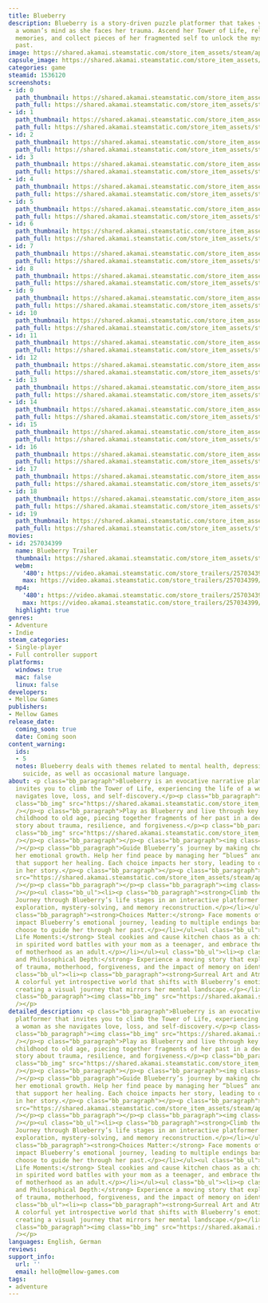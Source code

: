 ```yaml
---
title: Blueberry
description: Blueberry is a story-driven puzzle platformer that takes you deep into
  a woman’s mind as she faces her trauma. Ascend her Tower of Life, relive her key
  memories, and collect pieces of her fragmented self to unlock the mysteries of her
  past.
image: https://shared.akamai.steamstatic.com/store_item_assets/steam/apps/1536120/header.jpg?t=1732665135
capsule_image: https://shared.akamai.steamstatic.com/store_item_assets/steam/apps/1536120/a83a7a1966ef2fa040d2d6144d0c0420d4cd57d4/capsule_231x87.jpg?t=1732665135
categories: game
steamid: 1536120
screenshots:
- id: 0
  path_thumbnail: https://shared.akamai.steamstatic.com/store_item_assets/steam/apps/1536120/ss_673311566f30065de8449b158001f6f9dc755820.600x338.jpg?t=1732665135
  path_full: https://shared.akamai.steamstatic.com/store_item_assets/steam/apps/1536120/ss_673311566f30065de8449b158001f6f9dc755820.1920x1080.jpg?t=1732665135
- id: 1
  path_thumbnail: https://shared.akamai.steamstatic.com/store_item_assets/steam/apps/1536120/ss_be40acf1c89768f83b1d711fa118b43d8ad0d968.600x338.jpg?t=1732665135
  path_full: https://shared.akamai.steamstatic.com/store_item_assets/steam/apps/1536120/ss_be40acf1c89768f83b1d711fa118b43d8ad0d968.1920x1080.jpg?t=1732665135
- id: 2
  path_thumbnail: https://shared.akamai.steamstatic.com/store_item_assets/steam/apps/1536120/ss_3224b6923757944a6936c0465188ce06d848d150.600x338.jpg?t=1732665135
  path_full: https://shared.akamai.steamstatic.com/store_item_assets/steam/apps/1536120/ss_3224b6923757944a6936c0465188ce06d848d150.1920x1080.jpg?t=1732665135
- id: 3
  path_thumbnail: https://shared.akamai.steamstatic.com/store_item_assets/steam/apps/1536120/ss_58a04749f7b426413f19464cd1726d816d951ed9.600x338.jpg?t=1732665135
  path_full: https://shared.akamai.steamstatic.com/store_item_assets/steam/apps/1536120/ss_58a04749f7b426413f19464cd1726d816d951ed9.1920x1080.jpg?t=1732665135
- id: 4
  path_thumbnail: https://shared.akamai.steamstatic.com/store_item_assets/steam/apps/1536120/ss_fc644a7beb746c435c9be195c52979646eeaadce.600x338.jpg?t=1732665135
  path_full: https://shared.akamai.steamstatic.com/store_item_assets/steam/apps/1536120/ss_fc644a7beb746c435c9be195c52979646eeaadce.1920x1080.jpg?t=1732665135
- id: 5
  path_thumbnail: https://shared.akamai.steamstatic.com/store_item_assets/steam/apps/1536120/ss_d44fb387a88ce2860ab10f0a585bc252f192dc6c.600x338.jpg?t=1732665135
  path_full: https://shared.akamai.steamstatic.com/store_item_assets/steam/apps/1536120/ss_d44fb387a88ce2860ab10f0a585bc252f192dc6c.1920x1080.jpg?t=1732665135
- id: 6
  path_thumbnail: https://shared.akamai.steamstatic.com/store_item_assets/steam/apps/1536120/ss_2d97840b9c9b5d8af5d73b6fdffdb7337397eeef.600x338.jpg?t=1732665135
  path_full: https://shared.akamai.steamstatic.com/store_item_assets/steam/apps/1536120/ss_2d97840b9c9b5d8af5d73b6fdffdb7337397eeef.1920x1080.jpg?t=1732665135
- id: 7
  path_thumbnail: https://shared.akamai.steamstatic.com/store_item_assets/steam/apps/1536120/ss_b31dec8a63d29878f4139f4e88f3225b3820b8d5.600x338.jpg?t=1732665135
  path_full: https://shared.akamai.steamstatic.com/store_item_assets/steam/apps/1536120/ss_b31dec8a63d29878f4139f4e88f3225b3820b8d5.1920x1080.jpg?t=1732665135
- id: 8
  path_thumbnail: https://shared.akamai.steamstatic.com/store_item_assets/steam/apps/1536120/ss_6a03352f36be3b50c6a334317f457476a4d95fb0.600x338.jpg?t=1732665135
  path_full: https://shared.akamai.steamstatic.com/store_item_assets/steam/apps/1536120/ss_6a03352f36be3b50c6a334317f457476a4d95fb0.1920x1080.jpg?t=1732665135
- id: 9
  path_thumbnail: https://shared.akamai.steamstatic.com/store_item_assets/steam/apps/1536120/ss_78ee6733bb1fb093eaaa1292e647300aae197679.600x338.jpg?t=1732665135
  path_full: https://shared.akamai.steamstatic.com/store_item_assets/steam/apps/1536120/ss_78ee6733bb1fb093eaaa1292e647300aae197679.1920x1080.jpg?t=1732665135
- id: 10
  path_thumbnail: https://shared.akamai.steamstatic.com/store_item_assets/steam/apps/1536120/ss_9c44b5384aecf00379d1fc4e11e90cece4a88007.600x338.jpg?t=1732665135
  path_full: https://shared.akamai.steamstatic.com/store_item_assets/steam/apps/1536120/ss_9c44b5384aecf00379d1fc4e11e90cece4a88007.1920x1080.jpg?t=1732665135
- id: 11
  path_thumbnail: https://shared.akamai.steamstatic.com/store_item_assets/steam/apps/1536120/ss_3842516dd2ad61205511f5c14d66251f03b4f9a7.600x338.jpg?t=1732665135
  path_full: https://shared.akamai.steamstatic.com/store_item_assets/steam/apps/1536120/ss_3842516dd2ad61205511f5c14d66251f03b4f9a7.1920x1080.jpg?t=1732665135
- id: 12
  path_thumbnail: https://shared.akamai.steamstatic.com/store_item_assets/steam/apps/1536120/ss_bdbab536edd569dbc6738e3f169cf3b4b78de3e8.600x338.jpg?t=1732665135
  path_full: https://shared.akamai.steamstatic.com/store_item_assets/steam/apps/1536120/ss_bdbab536edd569dbc6738e3f169cf3b4b78de3e8.1920x1080.jpg?t=1732665135
- id: 13
  path_thumbnail: https://shared.akamai.steamstatic.com/store_item_assets/steam/apps/1536120/ss_8347b8d7181473588bcca0b33abd185945df319d.600x338.jpg?t=1732665135
  path_full: https://shared.akamai.steamstatic.com/store_item_assets/steam/apps/1536120/ss_8347b8d7181473588bcca0b33abd185945df319d.1920x1080.jpg?t=1732665135
- id: 14
  path_thumbnail: https://shared.akamai.steamstatic.com/store_item_assets/steam/apps/1536120/ss_8cc4aa5aa7f4c4e1ca3ecaabbbc07e84b2d58ae8.600x338.jpg?t=1732665135
  path_full: https://shared.akamai.steamstatic.com/store_item_assets/steam/apps/1536120/ss_8cc4aa5aa7f4c4e1ca3ecaabbbc07e84b2d58ae8.1920x1080.jpg?t=1732665135
- id: 15
  path_thumbnail: https://shared.akamai.steamstatic.com/store_item_assets/steam/apps/1536120/ss_f717f417916eda01a2a6368269822839b19cf9be.600x338.jpg?t=1732665135
  path_full: https://shared.akamai.steamstatic.com/store_item_assets/steam/apps/1536120/ss_f717f417916eda01a2a6368269822839b19cf9be.1920x1080.jpg?t=1732665135
- id: 16
  path_thumbnail: https://shared.akamai.steamstatic.com/store_item_assets/steam/apps/1536120/ss_5da3c68b13cb8abf688e3658019b5a932a8b34b7.600x338.jpg?t=1732665135
  path_full: https://shared.akamai.steamstatic.com/store_item_assets/steam/apps/1536120/ss_5da3c68b13cb8abf688e3658019b5a932a8b34b7.1920x1080.jpg?t=1732665135
- id: 17
  path_thumbnail: https://shared.akamai.steamstatic.com/store_item_assets/steam/apps/1536120/ss_53c6f4dc63fd6a37e397dff6fdd87cc1ede6ccf0.600x338.jpg?t=1732665135
  path_full: https://shared.akamai.steamstatic.com/store_item_assets/steam/apps/1536120/ss_53c6f4dc63fd6a37e397dff6fdd87cc1ede6ccf0.1920x1080.jpg?t=1732665135
- id: 18
  path_thumbnail: https://shared.akamai.steamstatic.com/store_item_assets/steam/apps/1536120/ss_a8667801b026038f1f82d6f6c089411019d43196.600x338.jpg?t=1732665135
  path_full: https://shared.akamai.steamstatic.com/store_item_assets/steam/apps/1536120/ss_a8667801b026038f1f82d6f6c089411019d43196.1920x1080.jpg?t=1732665135
- id: 19
  path_thumbnail: https://shared.akamai.steamstatic.com/store_item_assets/steam/apps/1536120/ss_6aee985d68c0691ce7cb5ade08f1a065b89096b9.600x338.jpg?t=1732665135
  path_full: https://shared.akamai.steamstatic.com/store_item_assets/steam/apps/1536120/ss_6aee985d68c0691ce7cb5ade08f1a065b89096b9.1920x1080.jpg?t=1732665135
movies:
- id: 257034399
  name: Blueberry Trailer
  thumbnail: https://shared.akamai.steamstatic.com/store_item_assets/steam/apps/257034399/d04ff650904e5b7307b1644939555954448c0279/movie_600x337.jpg?t=1731721826
  webm:
    '480': https://video.akamai.steamstatic.com/store_trailers/257034399/movie480_vp9.webm?t=1731721826
    max: https://video.akamai.steamstatic.com/store_trailers/257034399/movie_max_vp9.webm?t=1731721826
  mp4:
    '480': https://video.akamai.steamstatic.com/store_trailers/257034399/movie480.mp4?t=1731721826
    max: https://video.akamai.steamstatic.com/store_trailers/257034399/movie_max.mp4?t=1731721826
  highlight: true
genres:
- Adventure
- Indie
steam_categories:
- Single-player
- Full controller support
platforms:
  windows: true
  mac: false
  linux: false
developers:
- Mellow Games
publishers:
- Mellow Games
release_date:
  coming_soon: true
  date: Coming soon
content_warning:
  ids:
  - 5
  notes: Blueberry deals with themes related to mental health, depression, addiction,
    suicide, as well as occasional mature language.
about: <p class="bb_paragraph">Blueberry is an evocative narrative platformer that
  invites you to climb the Tower of Life, experiencing the life of a woman as she
  navigates love, loss, and self-discovery.</p><p class="bb_paragraph"></p><p class="bb_paragraph"><img
  class="bb_img" src="https://shared.akamai.steamstatic.com/store_item_assets/steam/apps/1536120/extras/Header_1.png?t=1732665135"
  /></p><p class="bb_paragraph">Play as Blueberry and live through key memories from
  childhood to old age, piecing together fragments of her past in a deeply emotional
  story about trauma, resilience, and forgiveness.</p><p class="bb_paragraph"><img
  class="bb_img" src="https://shared.akamai.steamstatic.com/store_item_assets/steam/apps/1536120/extras/BB01.gif?t=1732665135"
  /></p><p class="bb_paragraph"></p><p class="bb_paragraph"><img class="bb_img" src="https://shared.akamai.steamstatic.com/store_item_assets/steam/apps/1536120/extras/Header_2.png?t=1732665135"
  /></p><p class="bb_paragraph">Guide Blueberry’s journey by making choices that shape
  her emotional growth. Help her find peace by managing her “blues” and making decisions
  that support her healing. Each choice impacts her story, leading to different outcomes
  in her story.</p><p class="bb_paragraph"></p><p class="bb_paragraph"><img class="bb_img"
  src="https://shared.akamai.steamstatic.com/store_item_assets/steam/apps/1536120/extras/BB02.gif?t=1732665135"
  /></p><p class="bb_paragraph"></p><p class="bb_paragraph"><img class="bb_img" src="https://shared.akamai.steamstatic.com/store_item_assets/steam/apps/1536120/extras/Header_3.png?t=1732665135"
  /></p><ul class="bb_ul"><li><p class="bb_paragraph"><strong>Climb the Tower of Life:</strong>
  Journey through Blueberry’s life stages in an interactive platformer that combines
  exploration, mystery-solving, and memory reconstruction.</p></li></ul><ul class="bb_ul"><li><p
  class="bb_paragraph"><strong>Choices Matter:</strong> Face moments of choice that
  impact Blueberry’s emotional journey, leading to multiple endings based on how you
  choose to guide her through her past.</p></li></ul><ul class="bb_ul"><li><p class="bb_paragraph"><strong>Pivotal
  Life Moments:</strong> Steal cookies and cause kitchen chaos as a child, engage
  in spirited word battles with your mom as a teenager, and embrace the joys and challenges
  of motherhood as an adult.</p></li></ul><ul class="bb_ul"><li><p class="bb_paragraph"><strong>Emotional
  and Philosophical Depth:</strong> Experience a moving story that explores themes
  of trauma, motherhood, forgiveness, and the impact of memory on identity.</p></li></ul><ul
  class="bb_ul"><li><p class="bb_paragraph"><strong>Surreal Art and Atmosphere:</strong>
  A colorful yet introspective world that shifts with Blueberry’s emotions and memories,
  creating a visual journey that mirrors her mental landscape.</p></li></ul><p class="bb_paragraph"></p><p
  class="bb_paragraph"><img class="bb_img" src="https://shared.akamai.steamstatic.com/store_item_assets/steam/apps/1536120/extras/BB03.gif?t=1732665135"
  /></p>
detailed_description: <p class="bb_paragraph">Blueberry is an evocative narrative
  platformer that invites you to climb the Tower of Life, experiencing the life of
  a woman as she navigates love, loss, and self-discovery.</p><p class="bb_paragraph"></p><p
  class="bb_paragraph"><img class="bb_img" src="https://shared.akamai.steamstatic.com/store_item_assets/steam/apps/1536120/extras/Header_1.png?t=1732665135"
  /></p><p class="bb_paragraph">Play as Blueberry and live through key memories from
  childhood to old age, piecing together fragments of her past in a deeply emotional
  story about trauma, resilience, and forgiveness.</p><p class="bb_paragraph"><img
  class="bb_img" src="https://shared.akamai.steamstatic.com/store_item_assets/steam/apps/1536120/extras/BB01.gif?t=1732665135"
  /></p><p class="bb_paragraph"></p><p class="bb_paragraph"><img class="bb_img" src="https://shared.akamai.steamstatic.com/store_item_assets/steam/apps/1536120/extras/Header_2.png?t=1732665135"
  /></p><p class="bb_paragraph">Guide Blueberry’s journey by making choices that shape
  her emotional growth. Help her find peace by managing her “blues” and making decisions
  that support her healing. Each choice impacts her story, leading to different outcomes
  in her story.</p><p class="bb_paragraph"></p><p class="bb_paragraph"><img class="bb_img"
  src="https://shared.akamai.steamstatic.com/store_item_assets/steam/apps/1536120/extras/BB02.gif?t=1732665135"
  /></p><p class="bb_paragraph"></p><p class="bb_paragraph"><img class="bb_img" src="https://shared.akamai.steamstatic.com/store_item_assets/steam/apps/1536120/extras/Header_3.png?t=1732665135"
  /></p><ul class="bb_ul"><li><p class="bb_paragraph"><strong>Climb the Tower of Life:</strong>
  Journey through Blueberry’s life stages in an interactive platformer that combines
  exploration, mystery-solving, and memory reconstruction.</p></li></ul><ul class="bb_ul"><li><p
  class="bb_paragraph"><strong>Choices Matter:</strong> Face moments of choice that
  impact Blueberry’s emotional journey, leading to multiple endings based on how you
  choose to guide her through her past.</p></li></ul><ul class="bb_ul"><li><p class="bb_paragraph"><strong>Pivotal
  Life Moments:</strong> Steal cookies and cause kitchen chaos as a child, engage
  in spirited word battles with your mom as a teenager, and embrace the joys and challenges
  of motherhood as an adult.</p></li></ul><ul class="bb_ul"><li><p class="bb_paragraph"><strong>Emotional
  and Philosophical Depth:</strong> Experience a moving story that explores themes
  of trauma, motherhood, forgiveness, and the impact of memory on identity.</p></li></ul><ul
  class="bb_ul"><li><p class="bb_paragraph"><strong>Surreal Art and Atmosphere:</strong>
  A colorful yet introspective world that shifts with Blueberry’s emotions and memories,
  creating a visual journey that mirrors her mental landscape.</p></li></ul><p class="bb_paragraph"></p><p
  class="bb_paragraph"><img class="bb_img" src="https://shared.akamai.steamstatic.com/store_item_assets/steam/apps/1536120/extras/BB03.gif?t=1732665135"
  /></p>
languages: English, German
reviews:
support_info:
  url: ''
  email: hello@mellow-games.com
tags:
- adventure
---
```

